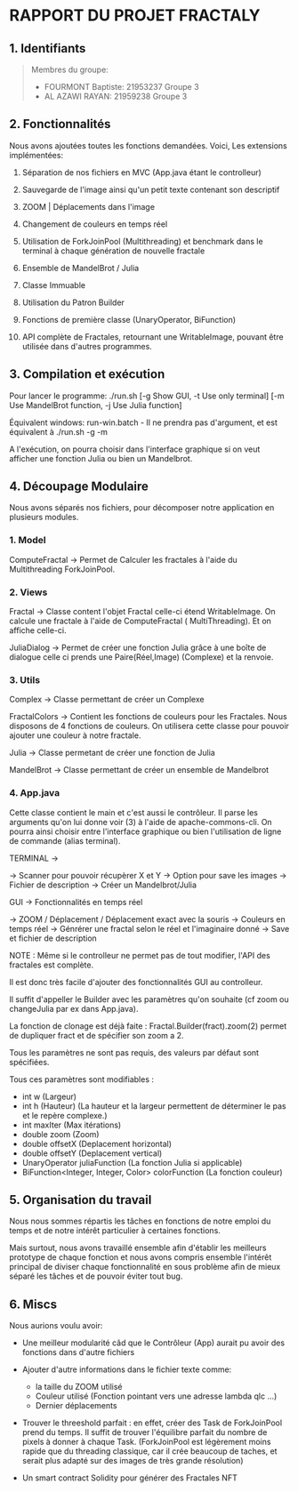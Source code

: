 # RAPPORT DU PROJET FRACTALY

## 1. Identifiants

> Membres du groupe:
>
> -   FOURMONT Baptiste: 21953237 Groupe 3
> -   AL AZAWI RAYAN: 21959238 Groupe 3

## 2. Fonctionnalités

Nous avons ajoutées toutes les fonctions demandées.
Voici, Les extensions implémentées:

1. Séparation de nos fichiers en MVC (App.java étant le controlleur)

2. Sauvegarde de l'image ainsi qu'un petit texte contenant son descriptif

3. ZOOM | Déplacements dans l'image

4. Changement de couleurs en temps réel

5. Utilisation de ForkJoinPool (Multithreading) et benchmark dans le terminal à chaque génération de nouvelle fractale

6. Ensemble de MandelBrot / Julia

7. Classe Immuable

8. Utilisation du Patron Builder

9. Fonctions de première classe (UnaryOperator, BiFunction)

10. API complète de Fractales, retournant une WritableImage, pouvant être utilisée dans d'autres programmes.

## 3. Compilation et exécution

Pour lancer le programme:
./run.sh [-g Show GUI, -t Use only terminal] [-m Use MandelBrot function, -j Use Julia function]

Équivalent windows:
run-win.batch - Il ne prendra pas d'argument, et est équivalent à ./run.sh -g -m

A l'exécution, on pourra choisir dans l'interface graphique si on veut afficher une fonction Julia ou bien un Mandelbrot.

## 4. Découpage Modulaire

Nous avons séparés nos fichiers, pour décomposer notre application en plusieurs modules.

### 1. Model

ComputeFractal -> Permet de Calculer les fractales à l'aide du Multithreading ForkJoinPool.

### 2. Views

Fractal -> Classe content l'objet Fractal celle-ci étend WritableImage. On calcule une fractale à l'aide de ComputeFractal ( MultiThreading).
Et on affiche celle-ci.

JuliaDialog -> Permet de créer une fonction Julia grâce à une boîte de dialogue celle ci prends une Paire(Réel,Image) (Complexe) et la renvoie.

### 3. Utils

Complex -> Classe permettant de créer un Complexe

FractalColors -> Contient les fonctions de couleurs pour les Fractales. Nous disposons de 4 fonctions de couleurs.
On utilisera cette classe pour pouvoir ajouter une couleur à notre fractale.

Julia -> Classe permetant de créer une fonction de Julia

MandelBrot -> Classe permettant de créer un ensemble de Mandelbrot

### 4. App.java

Cette classe contient le main et c'est aussi le contrôleur.
Il parse les arguments qu'on lui donne voir (3) à l'aide de apache-commons-cli.
On pourra ainsi choisir entre l'interface graphique ou
bien l'utilisation de ligne de commande (alias terminal).

TERMINAL ->

-> Scanner pour pouvoir récupèrer X et Y
-> Option pour save les images
-> Fichier de description
-> Créer un Mandelbrot/Julia

GUI -> Fonctionnalités en temps réel

-> ZOOM / Déplacement / Déplacement exact avec la souris
-> Couleurs en temps réel
-> Génrérer une fractal selon le réel et l'imaginaire donné
-> Save et fichier de description

NOTE : Même si le controlleur ne permet pas de tout modifier, l'API des fractales est complète.

Il est donc très facile d'ajouter des fonctionnalités GUI au controlleur.

Il suffit d'appeller le Builder avec les paramètres qu'on souhaite (cf zoom ou changeJulia par ex dans App.java).

La fonction de clonage est déjà faite : Fractal.Builder(fract).zoom(2) permet de dupliquer fract et de spécifier son zoom a 2.

Tous les paramètres ne sont pas requis, des valeurs par défaut sont spécifiées.

Tous ces paramètres sont modifiables :

-   int w (Largeur)
-   int h (Hauteur)
    (La hauteur et la largeur permettent de déterminer le pas et le repère complexe.)
-   int maxIter (Max itérations)
-   double zoom (Zoom)
-   double offsetX (Deplacement horizontal)
-   double offsetY (Deplacement vertical)
-   UnaryOperator<Complex> juliaFunction (La fonction Julia si applicable)
-   BiFunction<Integer, Integer, Color> colorFunction (La fonction couleur)

## 5. Organisation du travail

Nous nous sommes répartis les tâches en fonctions de notre emploi du temps et de notre intérêt particulier à certaines fonctions.

Mais surtout, nous avons travaillé ensemble afin d'établir les meilleurs prototype de chaque fonction et nous avons compris ensemble l'intérêt principal de diviser chaque fonctionnalité en sous problème afin de mieux séparé les tâches et de pouvoir éviter tout bug.

## 6. Miscs

Nous aurions voulu avoir:

-   Une meilleur modularité câd que le Contrôleur (App) aurait pu avoir des fonctions dans d'autre fichiers

-   Ajouter d'autre informations dans le fichier texte comme:

    -   la taille du ZOOM utilisé
    -   Couleur utilisé (Fonction pointant vers une adresse lambda qlc ...)
    -   Dernier déplacements

-   Trouver le threeshold parfait : en effet, créer des Task de ForkJoinPool prend du temps. Il suffit de trouver
    l'équilibre parfait du nombre de pixels à donner à chaque Task. (ForkJoinPool est légèrement moins rapide que du
    threading classique, car il crée beaucoup de taches, et serait plus adapté sur des images de très grande résolution)

-   Un smart contract Solidity pour générer des Fractales NFT
